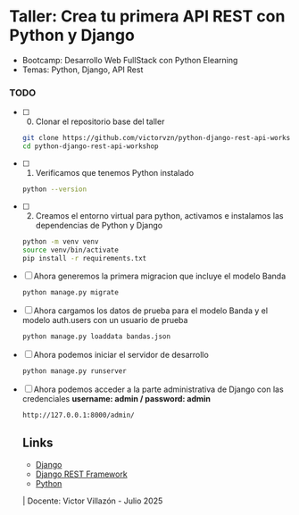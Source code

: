 # Taller: Crea tu primera API REST con Python y Django

* Bootcamp: Desarrollo Web FullStack con Python Elearning
* Temas: Python, Django, API Rest

### TODO 

* [ ] 0. Clonar el repositorio base del taller
  ```bash
  git clone https://github.com/victorvzn/python-django-rest-api-workshop.git
  cd python-django-rest-api-workshop
  ```
* [ ] 1. Verificamos que tenemos Python instalado
  ```bash
  python --version
  ```
* [ ] 2. Creamos el entorno virtual para python, activamos e instalamos las dependencias de Python y Django
  ```bash
  python -m venv venv
  source venv/bin/activate
  pip install -r requirements.txt
  ```
* [ ] Ahora generemos la primera migracion que incluye el modelo Banda
  ```bash
  python manage.py migrate
  ```
* [ ] Ahora cargamos los datos de prueba para el modelo Banda y el modelo auth.users con un usuario de prueba
  ```bash
  python manage.py loaddata bandas.json
  ```
* [ ] Ahora podemos iniciar el servidor de desarrollo
  ```bash
  python manage.py runserver
  ```
* [ ] Ahora podemos acceder a la parte administrativa de Django con las credenciales
  **username: admin / password: admin**
  ```bash
  http://127.0.0.1:8000/admin/
  ```

  ## Links

  * [Django](https://www.djangoproject.com/)
  * [Django REST Framework](https://www.django-rest-framework.org/)
  * [Python](https://www.python.org/)
     
  | Docente: Victor Villazón - Julio 2025
